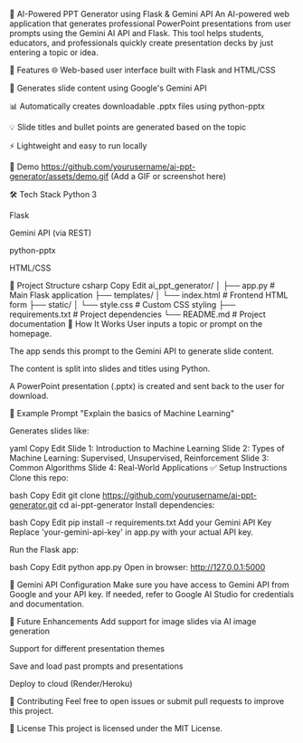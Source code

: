 🧠 AI-Powered PPT Generator using Flask & Gemini API
An AI-powered web application that generates professional PowerPoint presentations from user prompts using the Gemini AI API and Flask. This tool helps students, educators, and professionals quickly create presentation decks by just entering a topic or idea.

🚀 Features
🌐 Web-based user interface built with Flask and HTML/CSS

🤖 Generates slide content using Google's Gemini API

📊 Automatically creates downloadable .pptx files using python-pptx

💡 Slide titles and bullet points are generated based on the topic

⚡ Lightweight and easy to run locally

📸 Demo
https://github.com/yourusername/ai-ppt-generator/assets/demo.gif (Add a GIF or screenshot here)

🛠️ Tech Stack
Python 3

Flask

Gemini API (via REST)

python-pptx

HTML/CSS

📂 Project Structure
csharp
Copy
Edit
ai_ppt_generator/
│
├── app.py                   # Main Flask application
├── templates/
│   └── index.html           # Frontend HTML form
├── static/
│   └── style.css            # Custom CSS styling
├── requirements.txt         # Project dependencies
└── README.md                # Project documentation
📌 How It Works
User inputs a topic or prompt on the homepage.

The app sends this prompt to the Gemini API to generate slide content.

The content is split into slides and titles using Python.

A PowerPoint presentation (.pptx) is created and sent back to the user for download.

🧪 Example Prompt
"Explain the basics of Machine Learning"

Generates slides like:

yaml
Copy
Edit
Slide 1: Introduction to Machine Learning
Slide 2: Types of Machine Learning: Supervised, Unsupervised, Reinforcement
Slide 3: Common Algorithms
Slide 4: Real-World Applications
✅ Setup Instructions
Clone this repo:

bash
Copy
Edit
git clone https://github.com/yourusername/ai-ppt-generator.git
cd ai-ppt-generator
Install dependencies:

bash
Copy
Edit
pip install -r requirements.txt
Add your Gemini API Key
Replace 'your-gemini-api-key' in app.py with your actual API key.

Run the Flask app:

bash
Copy
Edit
python app.py
Open in browser:
http://127.0.0.1:5000

🔐 Gemini API Configuration
Make sure you have access to Gemini API from Google and your API key. If needed, refer to Google AI Studio for credentials and documentation.

🧠 Future Enhancements
Add support for image slides via AI image generation

Support for different presentation themes

Save and load past prompts and presentations

Deploy to cloud (Render/Heroku)

🤝 Contributing
Feel free to open issues or submit pull requests to improve this project.

📃 License
This project is licensed under the MIT License.

